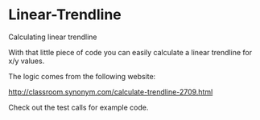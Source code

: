 # Linear-Trendline
Calculating linear trendline

With that little piece of code you can easily calculate a linear trendline for x/y values.

The logic comes from the following website:

http://classroom.synonym.com/calculate-trendline-2709.html


Check out the test calls for example code.
